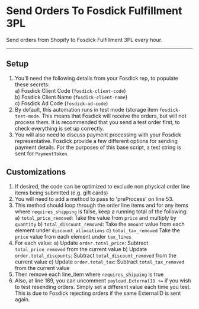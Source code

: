 # Send Orders To Fosdick Fulfillment 3PL
Send orders from Shopify to Fosdick Fulfillment 3PL every hour. 

---
## Setup
1. You'll need the following details from your Fosdick rep, to populate these secrets:  
 a) Fosdick Client Code (`fosdick-client-code`)  
 b) Fosdick Client Name (`fosdick-client-name`)  
 c) Fosdick Ad Code (`fosdick-ad-code`)  
2. By default, this automation runs in test mode (storage item `fosdick-test-mode`. This means that Fosdick will receive the orders, but will not process them.  It is recommended that you send a test order first, to check everything is set up correctly.
3. You will also need to discuss payment processing with your Fosdick representative. Fosdick provide a few different options for sending payment details. For the purposes of this base script, a test string is sent for `PaymentToken`.

## Customizations
1. If desired, the code can be optimized to exclude non physical order line items being submitted (e.g. gift cards)
2. You will need to add a method to pass to 'preProcess' on line 53. 
3. This method should loop through the order line items and for any items where `requires_shipping` is false, keep a running total of the following:   
 a) `total_price_removed`: Take the value from `price` and multiply by  `quantity`
 b) `total_discount_removed`: Take the `amount`  value from each element under `discount_allocations`
 c) `total_tax_removed` Take the `price`  value from each element under `tax_lines`
4. For each value: 
 a) Update `order.total_price`: Subtract `total_price_removed` from the current value
 b) Update `order.total_discounts`: Subtract `total_discount_removed` from the current value
 c) Update `order.total_tax`: Subtract `total_tax_removed` from the current value
5. Then remove each line_item where `requires_shipping` is true
6. Also, at line 189, you can uncomment `payload.ExternalID +=` if you wish to test resending orders. Simply set a different value each time you test. This is due to Fosdick rejecting orders if the same ExternalID is sent again.
